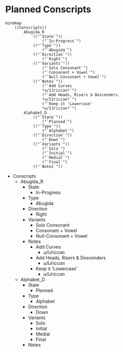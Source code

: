# Planned Conscripts
```mermaid
mindmap
	((Conscripts))
		Abugida_R
			(("`State`"))
				("`In-Progress`")
			(("`Type`"))
				("`Abugida`")
			(("`Direction`"))
				("`Right`")
			(("`Variants`"))
				("`Solo Consonant`")
				("`Consonant + Vowel`")
				("`Null-Consonant + Vowel`")
			(("`Notes`"))
				("`Add Curves
				*u/IJriccan*`")
				("`Add Heads, Risers & Descenders
				*u/IJriccan*`")
				("`Keep it 'Lowercase'
				*u/IJriccan*`")
		Alphabet_D
			(("`State`"))
				("`Planned`")
			(("`Type`"))
				("`Alphabet`")
			(("`Direction`"))
				("`Down`")
			(("`Variants`"))
				("`Solo`")
				("`Initial`")
				("`Medial`")
				("`Final`")
			(("`Notes`"))
```
- Conscripts
	- Abugida_R
		- State
			- In-Progress
		- Type
			- Abugida
		- Direction
			- Right
		- Variants
			- Solo Consonant
			- Consonant + Vowel
			- Null-Consonant + Vowel
		- Notes
			- Add Curves
				- *u/IJriccan*
			- Add Heads, Risers & Descenders
				- *u/IJriccan*
			- Keep it 'Lowercase'
				- *u/IJriccan*
	- Alphabet_D
		- State
			- Planned
		- Type
			- Alphabet
		- Direction
			- Down
		- Variants
			- Solo
			- Initial
			- Medial
			- Final
		- Notes